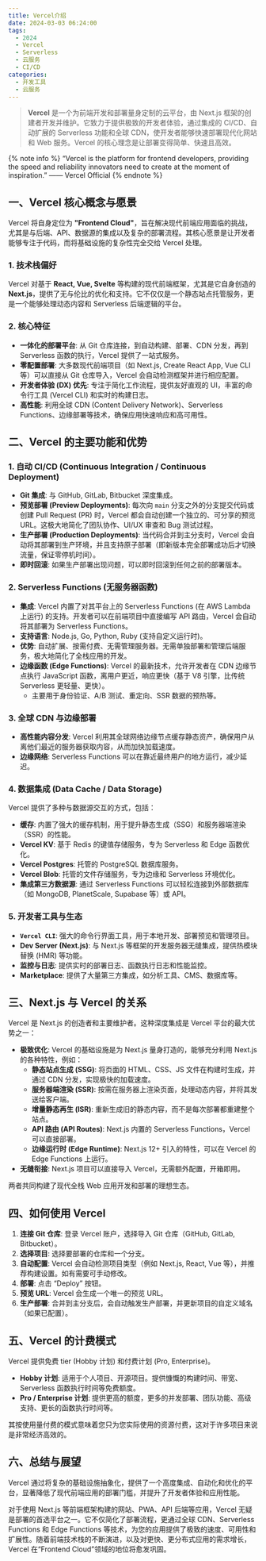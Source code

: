 ```yaml
---
title: Vercel介绍
date: 2024-03-03 06:24:00
tags:
  - 2024
  - Vercel
  - Serverless
  - 云服务
  - CI/CD
categories:
  - 开发工具
  - 云服务
---
```


> **Vercel** 是一个为前端开发和部署量身定制的云平台，由 Next.js 框架的创建者开发并维护。它致力于提供极致的开发者体验，通过集成的 CI/CD、自动扩展的 Serverless 功能和全球 CDN，使开发者能够快速部署现代化网站和 Web 服务。Vercel 的核心理念是让部署变得简单、快速且高效。

{% note info %}
“Vercel is the platform for frontend developers, providing the speed and reliability innovators need to create at the moment of inspiration.” —— Vercel Official
{% endnote %}

## 一、Vercel 核心概念与愿景

Vercel 将自身定位为 **"Frontend Cloud"**，旨在解决现代前端应用面临的挑战，尤其是与后端、API、数据源的集成以及复杂的部署流程。其核心愿景是让开发者能够专注于代码，而将基础设施的复杂性完全交给 Vercel 处理。

### 1. 技术栈偏好

Vercel 对基于 **React, Vue, Svelte** 等构建的现代前端框架，尤其是它自身创造的 **Next.js**，提供了无与伦比的优化和支持。它不仅仅是一个静态站点托管服务，更是一个能够处理动态内容和 Serverless 后端逻辑的平台。

### 2. 核心特征

*   **一体化的部署平台**: 从 Git 仓库连接，到自动构建、部署、CDN 分发，再到 Serverless 函数的执行，Vercel 提供了一站式服务。
*   **零配置部署**: 大多数现代前端项目（如 Next.js, Create React App, Vue CLI 等）可以直接从 Git 仓库导入，Vercel 会自动检测框架并进行相应配置。
*   **开发者体验 (DX) 优先**: 专注于简化工作流程，提供友好直观的 UI，丰富的命令行工具 (Vercel CLI) 和实时的构建日志。
*   **高性能**: 利用全球 CDN (Content Delivery Network)、Serverless Functions、边缘部署等技术，确保应用快速响应和高可用性。

## 二、Vercel 的主要功能和优势

### 1. 自动 CI/CD (Continuous Integration / Continuous Deployment)

*   **Git 集成**: 与 GitHub, GitLab, Bitbucket 深度集成。
*   **预览部署 (Preview Deployments)**: 每次向 `main` 分支之外的分支提交代码或创建 Pull Request (PR) 时，Vercel 都会自动创建一个独立的、可分享的预览 URL。这极大地简化了团队协作、UI/UX 审查和 Bug 测试过程。
*   **生产部署 (Production Deployments)**: 当代码合并到主分支时，Vercel 会自动将其部署到生产环境，并且支持原子部署（即新版本完全部署成功后才切换流量，保证零停机时间）。
*   **即时回滚**: 如果生产部署出现问题，可以即时回滚到任何之前的部署版本。

### 2. Serverless Functions (无服务器函数)

*   **集成**: Vercel 内置了对其平台上的 Serverless Functions (在 AWS Lambda 上运行) 的支持。开发者可以在前端项目中直接编写 API 路由，Vercel 会自动将其部署为 Serverless Functions。
*   **支持语言**: Node.js, Go, Python, Ruby (支持自定义运行时)。
*   **优势**: 自动扩展、按需付费、无需管理服务器。无需单独部署和管理后端服务，极大地简化了全栈应用的开发。
*   **边缘函数 (Edge Functions)**: Vercel 的最新技术，允许开发者在 CDN 边缘节点执行 JavaScript 函数，离用户更近，响应更快（基于 V8 引擎，比传统 Serverless 更轻量、更快）。
    *   主要用于身份验证、A/B 测试、重定向、SSR 数据的预热等。

### 3. 全球 CDN 与边缘部署

*   **高性能内容分发**: Vercel 利用其全球网络边缘节点缓存静态资产，确保用户从离他们最近的服务器获取内容，从而加快加载速度。
*   **边缘网络**: Serverless Functions 可以在靠近最终用户的地方运行，减少延迟。

### 4. 数据集成 (Data Cache / Data Storage)

Vercel 提供了多种与数据源交互的方式，包括：

*   **缓存**: 内置了强大的缓存机制，用于提升静态生成（SSG）和服务器端渲染（SSR）的性能。
*   **Vercel KV**: 基于 Redis 的键值存储服务，专为 Serverless 和 Edge 函数优化。
*   **Vercel Postgres**: 托管的 PostgreSQL 数据库服务。
*   **Vercel Blob**: 托管的文件存储服务，专为边缘和 Serverless 环境优化。
*   **集成第三方数据源**: 通过 Serverless Functions 可以轻松连接到外部数据库（如 MongoDB, PlanetScale, Supabase 等）或 API。

### 5. 开发者工具与生态

*   **`Vercel CLI`**: 强大的命令行界面工具，用于本地开发、部署预览和管理项目。
*   **Dev Server (Next.js)**: 与 Next.js 等框架的开发服务器无缝集成，提供热模块替换 (HMR) 等功能。
*   **监控与日志**: 提供实时的部署日志、函数执行日志和性能监控。
*   **Marketplace**: 提供了大量第三方集成，如分析工具、CMS、数据库等。

## 三、Next.js 与 Vercel 的关系

Vercel 是 Next.js 的创造者和主要维护者。这种深度集成是 Vercel 平台的最大优势之一：

*   **极致优化**: Vercel 的基础设施是为 Next.js 量身打造的，能够充分利用 Next.js 的各种特性，例如：
    *   **静态站点生成 (SSG)**: 将页面的 HTML、CSS、JS 文件在构建时生成，并通过 CDN 分发，实现极快的加载速度。
    *   **服务器端渲染 (SSR)**: 按需在服务器上渲染页面，处理动态内容，并将其发送给客户端。
    *   **增量静态再生 (ISR)**: 重新生成旧的静态内容，而不是每次部署都重建整个站点。
    *   **API 路由 (API Routes)**: Next.js 内置的 Serverless Functions，Vercel 可以直接部署。
    *   **边缘运行时 (Edge Runtime)**: Next.js 12+ 引入的特性，可以在 Vercel 的 Edge Functions 上运行。
*   **无缝衔接**: Next.js 项目可以直接导入 Vercel，无需额外配置，开箱即用。

两者共同构建了现代全栈 Web 应用开发和部署的理想生态。

## 四、如何使用 Vercel

1.  **连接 Git 仓库**: 登录 Vercel 账户，选择导入 Git 仓库（GitHub, GitLab, Bitbucket）。
2.  **选择项目**: 选择要部署的仓库和一个分支。
3.  **自动配置**: Vercel 会自动检测项目类型（例如 Next.js, React, Vue 等），并推荐构建设置。如有需要可手动修改。
4.  **部署**: 点击 “Deploy” 按钮。
5.  **预览 URL**: Vercel 会生成一个唯一的预览 URL。
6.  **生产部署**: 合并到主分支后，会自动触发生产部署，并更新项目的自定义域名（如果已配置）。

## 五、Vercel 的计费模式

Vercel 提供免费 tier (Hobby 计划) 和付费计划 (Pro, Enterprise)。

*   **Hobby 计划**: 适用于个人项目、开源项目。提供慷慨的构建时间、带宽、Serverless 函数执行时间等免费额度。
*   **Pro / Enterprise 计划**: 提供更高的额度，更多的并发部署、团队功能、高级支持、更长的函数执行时间等。

其按使用量付费的模式意味着您只为您实际使用的资源付费，这对于许多项目来说是非常经济高效的。

## 六、总结与展望

Vercel 通过将复杂的基础设施抽象化，提供了一个高度集成、自动化和优化的平台，显著降低了现代前端应用的部署门槛，并提升了开发者体验和应用性能。

对于使用 Next.js 等前端框架构建的网站、PWA、API 后端等应用，Vercel 无疑是部署的首选平台之一。它不仅简化了部署流程，更通过全球 CDN、Serverless Functions 和 Edge Functions 等技术，为您的应用提供了极致的速度、可用性和扩展性。随着前端技术栈的不断演进，以及对更快、更分布式应用的需求增长，Vercel 在“Frontend Cloud”领域的地位将愈发巩固。